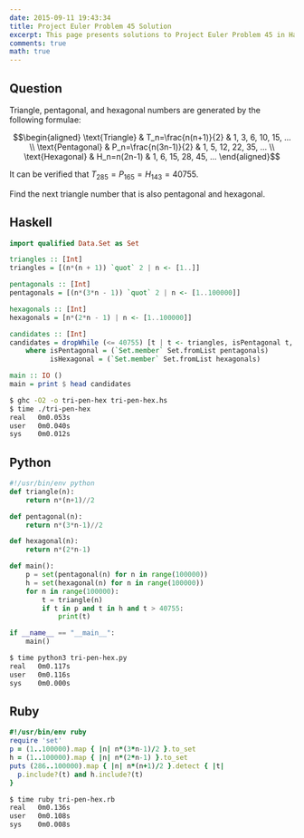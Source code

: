 ```yaml
---
date: 2015-09-11 19:43:34
title: Project Euler Problem 45 Solution
excerpt: This page presents solutions to Project Euler Problem 45 in Haskell, Python and Ruby.
comments: true
math: true
---
```



## Question

Triangle, pentagonal, and hexagonal numbers are generated by the
following formulae:

$$\begin{aligned}
\text{Triangle} & T_n=\frac{n(n+1)}{2} & 1, 3, 6, 10, 15, ... \\
\text{Pentagonal} & P_n=\frac{n(3n-1)}{2} & 1, 5, 12, 22, 35, ... \\
\text{Hexagonal} & H_n=n(2n-1) & 1, 6, 15, 28, 45, ...
\end{aligned}$$

It can be verified that $T_{285} = P_{165} = H_{143} = 40755$.

Find the next triangle number that is also pentagonal and hexagonal.






## Haskell

```haskell
import qualified Data.Set as Set

triangles :: [Int]
triangles = [(n*(n + 1)) `quot` 2 | n <- [1..]]

pentagonals :: [Int]
pentagonals = [(n*(3*n - 1)) `quot` 2 | n <- [1..100000]]

hexagonals :: [Int]
hexagonals = [n*(2*n - 1) | n <- [1..100000]]

candidates :: [Int]
candidates = dropWhile (<= 40755) [t | t <- triangles, isPentagonal t, isHexagonal t]
    where isPentagonal = (`Set.member` Set.fromList pentagonals)
          isHexagonal = (`Set.member` Set.fromList hexagonals)

main :: IO ()
main = print $ head candidates
```


```bash
$ ghc -O2 -o tri-pen-hex tri-pen-hex.hs
$ time ./tri-pen-hex
real   0m0.053s
user   0m0.040s
sys    0m0.012s
```



## Python

```python
#!/usr/bin/env python
def triangle(n):
    return n*(n+1)//2

def pentagonal(n):
    return n*(3*n-1)//2

def hexagonal(n):
    return n*(2*n-1)

def main():
    p = set(pentagonal(n) for n in range(100000))
    h = set(hexagonal(n) for n in range(100000))
    for n in range(100000):
        t = triangle(n)
        if t in p and t in h and t > 40755:
            print(t)

if __name__ == "__main__":
    main()
```


```bash
$ time python3 tri-pen-hex.py
real   0m0.117s
user   0m0.116s
sys    0m0.000s
```



## Ruby

```ruby
#!/usr/bin/env ruby
require 'set'
p = (1..100000).map { |n| n*(3*n-1)/2 }.to_set
h = (1..100000).map { |n| n*(2*n-1) }.to_set
puts (286..100000).map { |n| n*(n+1)/2 }.detect { |t|
  p.include?(t) and h.include?(t)
}
```


```bash
$ time ruby tri-pen-hex.rb
real   0m0.136s
user   0m0.108s
sys    0m0.008s
```


